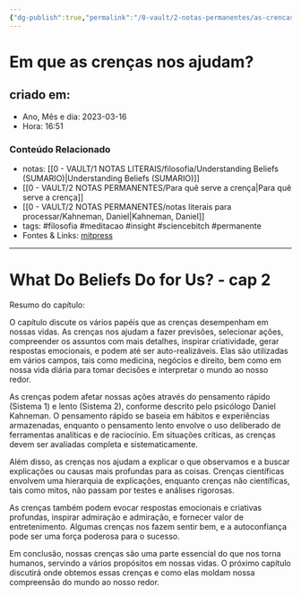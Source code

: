 ```yaml
---
{"dg-publish":true,"permalink":"/0-vault/2-notas-permanentes/as-crencas-nos-ajudam-a-fazer-previsoes-selecionar-acoes-compreender-os-assuntos-com-mais-detalhes/","tags":["permanente","filosofia","meditacao","insight","sciencebitch"],"dgHomeLink":true,"dgShowLocalGraph":true,"dgShowFileTree":true,"dgEnableSearch":true,"noteIcon":""}
---
```


#  Em que as crenças nos ajudam?

## criado em: 

- Ano, Mês e dia: 2023-03-16
- Hora: 16:51

### Conteúdo Relacionado

- notas: [[0 - VAULT/1 NOTAS LITERAIS/filosofia/Understanding Beliefs (SUMARIO)\|Understanding Beliefs (SUMARIO)]]
- [[0 - VAULT/2 NOTAS PERMANENTES/Para quê serve a crença\|Para quê serve a crença]]
- [[0 - VAULT/2 NOTAS PERMANENTES/notas literais para processar/Kahneman, Daniel\|Kahneman, Daniel]]
- tags: #filosofia #meditacao #insight #sciencebitch #permanente
- Fontes & Links: [mitpress](https://mitpress.mit.edu/9780262526432/understanding-beliefs/)
---

# What Do Beliefs Do for Us? - cap 2

Resumo do capítulo:

O capítulo discute os vários papéis que as crenças desempenham em nossas vidas. As crenças nos ajudam a fazer previsões, selecionar ações, compreender os assuntos com mais detalhes, inspirar criatividade, gerar respostas emocionais, e podem até ser auto-realizáveis. Elas são utilizadas em vários campos, tais como medicina, negócios e direito, bem como em nossa vida diária para tomar decisões e interpretar o mundo ao nosso redor.

As crenças podem afetar nossas ações através do pensamento rápido (Sistema 1) e lento (Sistema 2), conforme descrito pelo psicólogo Daniel Kahneman. O pensamento rápido se baseia em hábitos e experiências armazenadas, enquanto o pensamento lento envolve o uso deliberado de ferramentas analíticas e de raciocínio. Em situações críticas, as crenças devem ser avaliadas completa e sistematicamente.

Além disso, as crenças nos ajudam a explicar o que observamos e a buscar explicações ou causas mais profundas para as coisas. Crenças científicas envolvem uma hierarquia de explicações, enquanto crenças não científicas, tais como mitos, não passam por testes e análises rigorosas.

As crenças também podem evocar respostas emocionais e criativas profundas, inspirar admiração e admiração, e fornecer valor de entretenimento. Algumas crenças nos fazem sentir bem, e a autoconfiança pode ser uma força poderosa para o sucesso.

Em conclusão, nossas crenças são uma parte essencial do que nos torna humanos, servindo a vários propósitos em nossas vidas. O próximo capítulo discutirá onde obtemos essas crenças e como elas moldam nossa compreensão do mundo ao nosso redor.